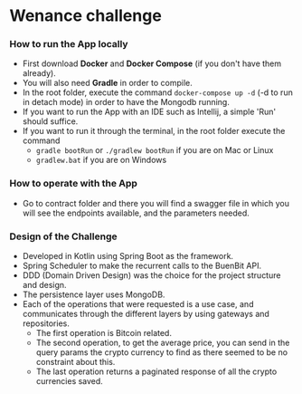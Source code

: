 # Wenance challenge
### How to run the App locally
- First download **Docker** and **Docker Compose** (if you don't have them already).
- You will also need **Gradle** in order to compile.
- In the root folder, execute the command `docker-compose up -d` (-d to run in detach mode) in order to have the Mongodb running.
- If you want to run the App with an IDE such as Intellij, a simple 'Run' should suffice.
- If you want to run it through the terminal, in the root folder execute the command
    - `gradle bootRun` or `./gradlew bootRun` if you are on Mac or Linux
    - `gradlew.bat` if you are on Windows
    
### How to operate with the App
- Go to contract folder and there you will find a swagger file in which you will see the endpoints available, and the parameters needed.

### Design of the Challenge
- Developed in Kotlin using Spring Boot as the framework.
- Spring Scheduler to make the recurrent calls to the BuenBit API.
- DDD (Domain Driven Design) was the choice for the project structure and design.
- The persistence layer uses MongoDB.
- Each of the operations that were requested is a use case, and communicates through the different layers by using gateways and repositories.
    - The first operation is Bitcoin related.
    - The second operation, to get the average price, you can send in the query params the crypto currency to find as there seemed to be no constraint about this.
    - The last operation returns a paginated response of all the crypto currencies saved.
